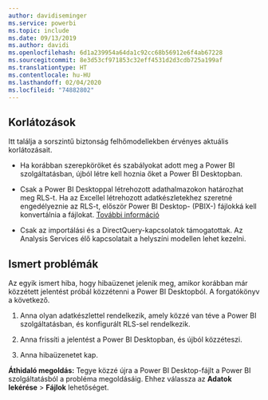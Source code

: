 ```yaml
---
author: davidiseminger
ms.service: powerbi
ms.topic: include
ms.date: 09/13/2019
ms.author: davidi
ms.openlocfilehash: 6d1a239954a64da1c92cc68b56912e6f4ab67228
ms.sourcegitcommit: 8e3d53cf971853c32eff4531d2d3cdb725a199af
ms.translationtype: HT
ms.contentlocale: hu-HU
ms.lasthandoff: 02/04/2020
ms.locfileid: "74882802"
---
```

## <a name="limitations"></a>Korlátozások

Itt találja a sorszintű biztonság felhőmodellekben érvényes aktuális korlátozásait.

* Ha korábban szerepköröket és szabályokat adott meg a Power BI szolgáltatásban, újból létre kell hoznia őket a Power BI Desktopban.

* Csak a Power BI Desktoppal létrehozott adathalmazokon határozhat meg RLS-t. Ha az Excellel létrehozott adatkészletekhez szeretné engedélyeznie az RLS-t, először Power BI Desktop- (PBIX-) fájlokká kell konvertálnia a fájlokat. [További információ](../desktop-import-excel-workbooks.md)

* Csak az importálási és a DirectQuery-kapcsolatok támogatottak. Az Analysis Services élő kapcsolatait a helyszíni modellen lehet kezelni.

## <a name="known-issues"></a>Ismert problémák

Az egyik ismert hiba, hogy hibaüzenet jelenik meg, amikor korábban már közzétett jelentést próbál közzétenni a Power BI Desktopból. A forgatókönyv a következő.

1. Anna olyan adatkészlettel rendelkezik, amely közzé van téve a Power BI szolgáltatásban, és konfigurált RLS-sel rendelkezik.

1. Anna frissíti a jelentést a Power BI Desktopban, és újból közzéteszi.

1. Anna hibaüzenetet kap.

**Áthidaló megoldás:** Tegye közzé újra a Power BI Desktop-fájlt a Power BI szolgáltatásból a probléma megoldásáig. Ehhez válassza az **Adatok lekérése** > **Fájlok** lehetőséget.
